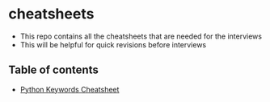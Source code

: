# cheatsheets

- This repo contains all the cheatsheets that are needed for the interviews
- This will be helpful for quick revisions before interviews


## Table of contents
- [Python Keywords Cheatsheet](./python-keywords-cheatsheet.pdf)